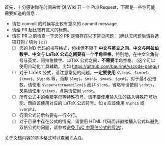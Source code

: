 首先，十分感谢你花时间来给 OI Wiki 开一个 Pull Request，下面是一些你可能需要知道的信息：

- 请在 commit 的时候写比较有意义的 commit message
- 请给 PR 起比较有意义的标题。
- 请在 PR 之前检查一下您的 PR 是否存在以下常见问题：（确认无问题后请将选项打钩 / 填为 `[x]`）
   * [ ] 您的 MD 代码的书写格式，包括但不限于 **中文与英文之间、中文与阿拉伯数字、中文与 LaTeX 公式之间要有一个半角空格**，特别地，在中文全角符号与英文、阿拉伯数字、LaTeX 公式之间，**不需要**半角空格。（这个可以使用自动化工具辅助，比如 https://github.com/baurine/vscode-pangu)
   * [ ] 对于 LaTeX 公式，请注意常见的问题，**一定要使用** `$\log$`、`$\min$`、`$\max$`、`$\gcd$` 等，而非 `$log$`、`$min$`、`$max$`、`$gcd$`。对于最小公倍数，请使用 `$\operatorname{lcm}$` 而非 `$lcm$`，省略号请使用 `\cdots`，叉乘请使用 `\times`，点乘请使用 `\cdot`。
   * [ ] 所有公式中的希腊字母等特殊符号，请不要使用输入法的插入特殊符号功能，而应该使用对应的 LaTeX 公式符号。如 `ϕ` 应该使用 `$\phi$` 或 `\varphi`。
   * [ ] 行间公式前后各要有一行空行。
   * [ ] 对于目录中存在公式的情况，请使用 HTML 代码而非直接插入公式以避免双倍公式的问题，请参考[避免 ToC 中双倍公式的写法](https://oi-wiki.org/intro/faq/#_13))。

关于文档内容的基本格式可以查阅 [F.A.Q](https://oi-wiki.org/intro/faq/#_4)。
